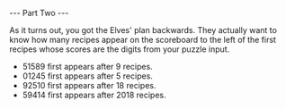 --- Part Two ---

As it turns out, you got the Elves' plan backwards. They actually want to know how many recipes appear on the scoreboard to the left of the first recipes whose scores are the digits from your puzzle input.

  - 51589 first appears after 9 recipes.
  - 01245 first appears after 5 recipes.
  - 92510 first appears after 18 recipes.
  - 59414 first appears after 2018 recipes.

